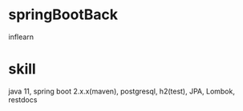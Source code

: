 # springBootBack
inflearn 

# skill
java 11, spring boot 2.x.x(maven), postgresql, h2(test), JPA, Lombok, restdocs

